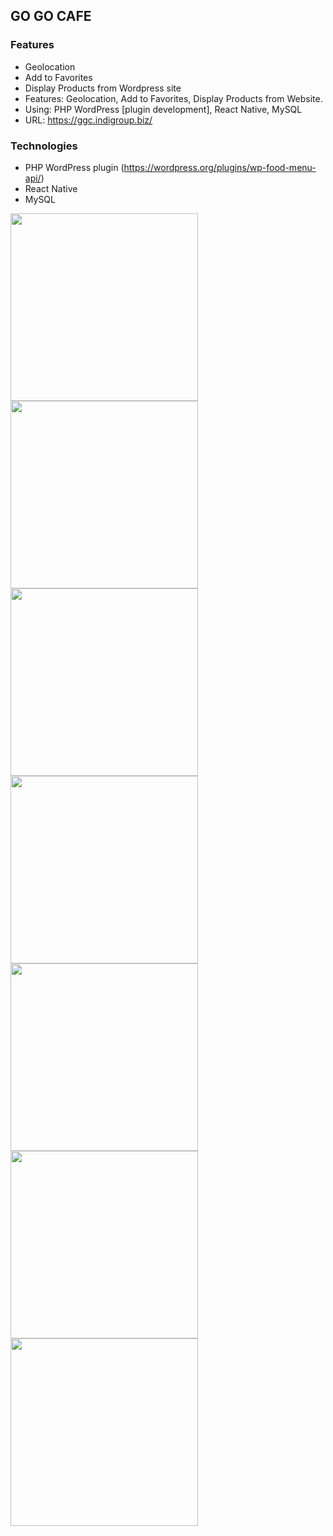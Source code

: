 ## GO GO CAFE

### Features
- Geolocation
- Add to Favorites
- Display Products from Wordpress site
-	Features: Geolocation, Add to Favorites, Display Products from Website.
-	Using: PHP WordPress [plugin development], React Native, MySQL
-	URL: https://ggc.indigroup.biz/

### Technologies
- PHP WordPress plugin (https://wordpress.org/plugins/wp-food-menu-api/)
- React Native
- MySQL

<img src="https://user-images.githubusercontent.com/22125914/58026943-321bf480-7b4a-11e9-969e-17f829a49291.jpg" width="300px" /> <img src="https://user-images.githubusercontent.com/22125914/58026944-321bf480-7b4a-11e9-972c-04e4237cfb1e.jpg" width="300px" /> <img src="https://user-images.githubusercontent.com/22125914/58026945-32b48b00-7b4a-11e9-8523-f00c72781545.jpg" width="300px" /> <img src="https://user-images.githubusercontent.com/22125914/58026947-32b48b00-7b4a-11e9-8b97-7060d61dc425.jpg" width="300px" /> <img src="https://user-images.githubusercontent.com/22125914/58026948-32b48b00-7b4a-11e9-997b-d96e3b2d550b.jpg" width="300px" /> <img src="https://user-images.githubusercontent.com/22125914/58026949-334d2180-7b4a-11e9-962b-99a2ebf0eb17.jpg" width="300px" /> <img src="https://user-images.githubusercontent.com/22125914/58026950-334d2180-7b4a-11e9-878a-38d3abbbad21.jpg" width="300px" />
